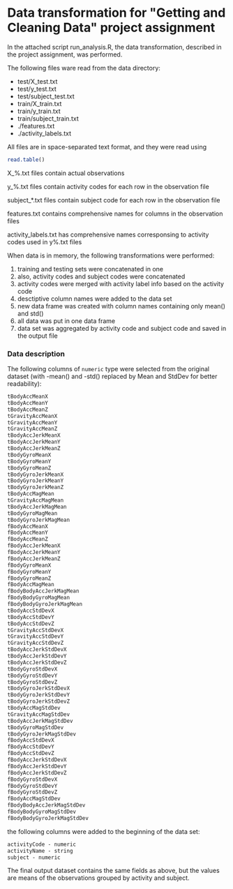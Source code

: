 Data transformation for "Getting and Cleaning Data" project assignment
=========================================================================


In the attached script run_analysis.R, the data transformation, described in the project assignment, was performed.

The following files ware read from the data directory:

* test/X_test.txt 
* test/y_test.txt
* test/subject_test.txt
* train/X_train.txt
* train/y_train.txt
* train/subject_train.txt
* ./features.txt
* ./activity_labels.txt

All files are in space-separated text format, and they were read using

```r
read.table()
```
X_%.txt files contain actual observations

y_%.txt files contain activity codes for each row in the observation file

subject_*.txt files contain subject code for each row in the observation file

features.txt contains comprehensive names for columns in the observation files

activity_labels.txt has comprehensive names corresponsing to activity codes used in y%.txt files

When data is in memory, the following transformations were performed:

1. training and testing sets were concatenated in one
2. also, activity codes and subject codes were concatenated
3. activity codes were merged with activity label info based on the activity code
4. desctiptive column names were added to the data set
4. new data frame was created with column names containing only mean() and std()
5. all data was put in one data frame
6. data set was aggregated by activity code and subject code and saved in the output file

### Data description
The following columns of `numeric` type were selected from the original dataset (with -mean() and -std() replaced by Mean and StdDev for better readability):

```html
tBodyAccMeanX
tBodyAccMeanY
tBodyAccMeanZ
tGravityAccMeanX
tGravityAccMeanY
tGravityAccMeanZ
tBodyAccJerkMeanX
tBodyAccJerkMeanY
tBodyAccJerkMeanZ
tBodyGyroMeanX
tBodyGyroMeanY
tBodyGyroMeanZ
tBodyGyroJerkMeanX
tBodyGyroJerkMeanY
tBodyGyroJerkMeanZ
tBodyAccMagMean
tGravityAccMagMean
tBodyAccJerkMagMean
tBodyGyroMagMean
tBodyGyroJerkMagMean
fBodyAccMeanX
fBodyAccMeanY
fBodyAccMeanZ
fBodyAccJerkMeanX
fBodyAccJerkMeanY
fBodyAccJerkMeanZ
fBodyGyroMeanX
fBodyGyroMeanY
fBodyGyroMeanZ
fBodyAccMagMean
fBodyBodyAccJerkMagMean
fBodyBodyGyroMagMean
fBodyBodyGyroJerkMagMean
tBodyAccStdDevX
tBodyAccStdDevY
tBodyAccStdDevZ
tGravityAccStdDevX
tGravityAccStdDevY
tGravityAccStdDevZ
tBodyAccJerkStdDevX
tBodyAccJerkStdDevY
tBodyAccJerkStdDevZ
tBodyGyroStdDevX
tBodyGyroStdDevY
tBodyGyroStdDevZ
tBodyGyroJerkStdDevX
tBodyGyroJerkStdDevY
tBodyGyroJerkStdDevZ
tBodyAccMagStdDev
tGravityAccMagStdDev
tBodyAccJerkMagStdDev
tBodyGyroMagStdDev
tBodyGyroJerkMagStdDev
fBodyAccStdDevX
fBodyAccStdDevY
fBodyAccStdDevZ
fBodyAccJerkStdDevX
fBodyAccJerkStdDevY
fBodyAccJerkStdDevZ
fBodyGyroStdDevX
fBodyGyroStdDevY
fBodyGyroStdDevZ
fBodyAccMagStdDev
fBodyBodyAccJerkMagStdDev
fBodyBodyGyroMagStdDev
fBodyBodyGyroJerkMagStdDev
```
the following columns were added to the beginning of the data set:
```html
activityCode - numeric
activityName - string
subject - numeric
```

The final output dataset contains the same fields as above, but the values are means of the observations grouped by activity and subject.